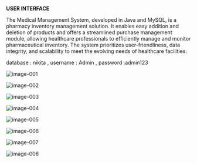 **USER INTERFACE**

The Medical Management System, developed in Java and MySQL, is a pharmacy inventory management solution. It enables easy addition and deletion of products and offers a streamlined purchase management module, allowing healthcare professionals to efficiently manage and monitor pharmaceutical inventory. The system prioritizes user-friendliness, data integrity, and scalability to meet the evolving needs of healthcare facilities.


database : nikita , username : Admin , password :admin123

![image-001](https://github.com/nikisambari/medical-mgt-system/assets/51022485/7e35b89e-923b-4708-b698-11bdc677dd14)

![image-002](https://github.com/nikisambari/medical-mgt-system/assets/51022485/de391a9a-1cab-4b37-9c57-b1b53d7d0748)

![image-003](https://github.com/nikisambari/medical-mgt-system/assets/51022485/b00ad063-23d7-4c49-825d-aec73bd0d6c5)

![image-004](https://github.com/nikisambari/medical-mgt-system/assets/51022485/e7a554d0-7f8e-442e-963d-e65d981d752d)

![image-005](https://github.com/nikisambari/medical-mgt-system/assets/51022485/5e48f5c5-83ce-45a8-910f-5fe0d33efac2)

![image-006](https://github.com/nikisambari/medical-mgt-system/assets/51022485/c5bf6fc6-2cd6-495a-b22e-92c0a6e3cdf9)

![image-007](https://github.com/nikisambari/medical-mgt-system/assets/51022485/a307355f-6b34-4d77-b889-022acb519e79)

![image-008](https://github.com/nikisambari/medical-mgt-system/assets/51022485/52e9c879-b67f-4354-b026-81a6d8a4638b)
